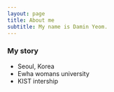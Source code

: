 ```yaml
---
layout: page
title: About me
subtitle: My name is Damin Yeom.
---
```


### My story

- Seoul, Korea
- Ewha womans university
- KIST intership
